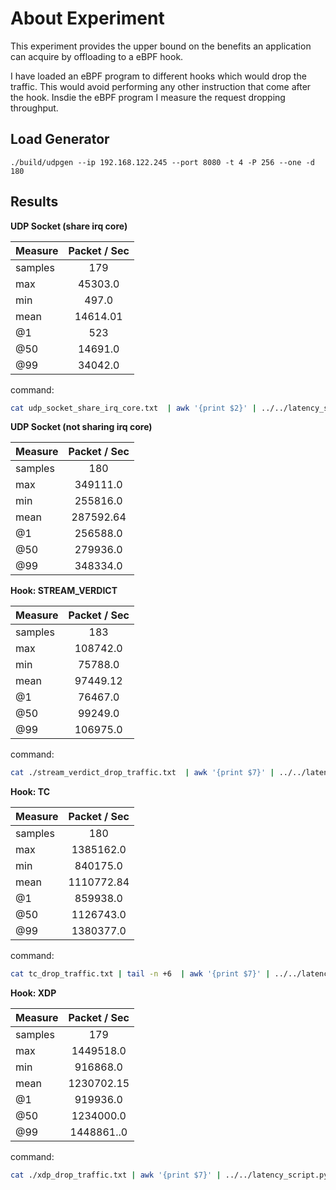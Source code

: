 # About Experiment

This experiment provides the upper bound on the benefits an application can
acquire by offloading to a eBPF hook.

I have loaded an eBPF program to different hooks which would drop the traffic.
This would avoid performing any other instruction that come after the hook.
Insdie the eBPF program I measure the request dropping throughput.

## Load Generator

```
./build/udpgen --ip 192.168.122.245 --port 8080 -t 4 -P 256 --one -d 180
```

## Results

**UDP Socket (share irq core)**

|Measure|Packet / Sec|
|:------|:----------:|
|samples| 179|
|max| 45303.0|
|min| 497.0|
|mean| 14614.01|
|@1|  523|
|@50| 14691.0|
|@99| 34042.0|

command:
```sh
cat udp_socket_share_irq_core.txt  | awk '{print $2}' | ../../latency_script.py
```


**UDP Socket (not sharing irq core)**

|Measure|Packet / Sec|
|:------|:----------:|
|samples| 180|
|max| 349111.0|
|min| 255816.0|
|mean| 287592.64|
|@1| 256588.0|
|@50| 279936.0|
|@99| 348334.0|


**Hook: STREAM_VERDICT**

|Measure|Packet / Sec|
|:------|:----------:|
|samples| 183|
|max| 108742.0|
|min| 75788.0|
|mean| 97449.12|
|@1| 76467.0|
|@50| 99249.0|
|@99| 106975.0|

command:
```sh
cat ./stream_verdict_drop_traffic.txt  | awk '{print $7}' | ../../latency_script.py
```


**Hook: TC**

|Measure|Packet / Sec|
|:------|:----------:|
|samples| 180|
|max| 1385162.0|
|min| 840175.0|
|mean| 1110772.84|
|@1| 859938.0|
|@50| 1126743.0|
|@99| 1380377.0|

command:
```sh
cat tc_drop_traffic.txt | tail -n +6  | awk '{print $7}' | ../../latency_script.py
```


**Hook: XDP**

|Measure|Packet / Sec|
|:------|:----------:|
|samples| 179|
|max| 1449518.0|
|min| 916868.0|
|mean| 1230702.15|
|@1|919936.0|
|@50| 1234000.0|
|@99| 1448861..0|

command:
```sh
cat ./xdp_drop_traffic.txt | awk '{print $7}' | ../../latency_script.py
```

